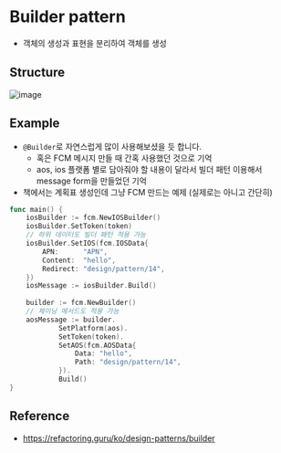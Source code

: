 # Builder pattern
- 객체의 생성과 표현을 분리하여 객체를 생성

## Structure
![image](https://refactoring.guru/images/patterns/diagrams/builder/structure-2x.png)

## Example
- `@Builder`로 자연스럽게 많이 사용해보셨을 듯 합니다.
  - 혹은 FCM 메시지 만들 때 간혹 사용했던 것으로 기억
  - aos, ios 플랫폼 별로 담아줘야 할 내용이 달라서 빌더 패턴 이용해서 message form을 만들었던 기억
- 책에서는 계획표 생성인데 그냥 FCM 만드는 예제 (실제로는 아니고 간단히)

```go
func main() {
    iosBuilder := fcm.NewIOSBuilder()
    iosBuilder.SetToken(token)
    // 하위 데이터도 빌더 패턴 적용 가능
    iosBuilder.SetIOS(fcm.IOSData{
        APN:      "APN",
        Content:  "hello",
        Redirect: "design/pattern/14",
    })
    iosMessage := iosBuilder.Build()
    
    builder := fcm.NewBuilder()
    // 체이닝 메서드도 적용 가능
    aosMessage := builder.
            SetPlatform(aos).
            SetToken(token).
            SetAOS(fcm.AOSData{
                Data: "hello",
                Path: "design/pattern/14",
            }).
            Build()
}
```

## Reference
- https://refactoring.guru/ko/design-patterns/builder